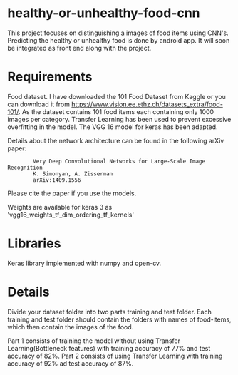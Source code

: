 # healthy-or-unhealthy-food-cnn

This project focuses on distinguishing a images of food items using CNN's. Predicting the healthy or unhealthy food is done by android app. It will soon be integrated as front end along with the project.  

# Requirements

Food dataset. I have downloaded the 101 Food Dataset from Kaggle or you can download it from https://www.vision.ee.ethz.ch/datasets_extra/food-101/.
As the dataset contains 101 food items each containing only 1000 images per category. Transfer Learning has been used to prevent excessive overfitting in the model. The VGG 16 model for keras has been adapted. 

Details about the network architecture can be found in the following arXiv paper:
            
            Very Deep Convolutional Networks for Large-Scale Image Recognition
            K. Simonyan, A. Zisserman
            arXiv:1409.1556
            
Please cite the paper if you use the models.

Weights are available for keras 3 as 'vgg16_weights_tf_dim_ordering_tf_kernels'

# Libraries

Keras library implemented with numpy and open-cv.



# Details

Divide your dataset folder into two parts training and test folder. Each training and test folder should contain the folders with names of food-items, which then contain the images of the food.

Part 1 consists of training the model without using Transfer Learning(Bottleneck features) with training accuracy of 77% and test accuracy of 82%.
Part 2 consists of using Transfer Learning with training accuracy of 92% ad test accuracy of 87%.
